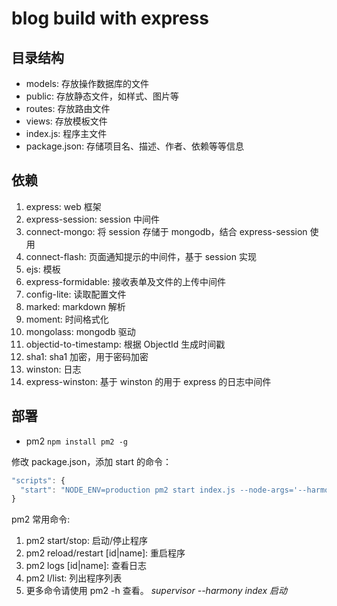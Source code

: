 # blog build with express

## 目录结构
- models: 存放操作数据库的文件
- public: 存放静态文件，如样式、图片等
- routes: 存放路由文件
- views: 存放模板文件
- index.js: 程序主文件
- package.json: 存储项目名、描述、作者、依赖等等信息

## 依赖
1. express: web 框架
2. express-session: session 中间件
3. connect-mongo: 将 session 存储于 mongodb，结合 express-session 使用
4. connect-flash: 页面通知提示的中间件，基于 session 实现
5. ejs: 模板
6. express-formidable: 接收表单及文件的上传中间件
7. config-lite: 读取配置文件
8. marked: markdown 解析
9. moment: 时间格式化
10. mongolass: mongodb 驱动
11. objectid-to-timestamp: 根据 ObjectId 生成时间戳
12. sha1: sha1 加密，用于密码加密
13. winston: 日志
14. express-winston: 基于 winston 的用于 express 的日志中间件

## 部署
- pm2  `npm install pm2 -g`
 
修改 package.json，添加 start 的命令：
```javascript
"scripts": {
  "start": "NODE_ENV=production pm2 start index.js --node-args='--harmony' --name 'myblog'"
}
```

pm2 常用命令:

1. pm2 start/stop: 启动/停止程序
2. pm2 reload/restart [id|name]: 重启程序
3. pm2 logs [id|name]: 查看日志
4. pm2 l/list: 列出程序列表
5. 更多命令请使用 pm2 -h 查看。
*supervisor --harmony index 启动*